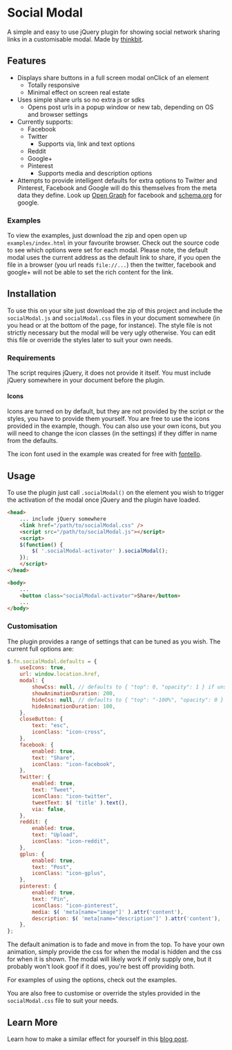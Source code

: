 # Social Modal
A simple and easy to use jQuery plugin for showing social network sharing links in a customisable modal.
Made by [thinkbit](http://thinkbit.co.uk).

## Features
- Displays share buttons in a full screen modal onClick of an element
    - Totally responsive
    - Minimal effect on screen real estate
- Uses simple share urls so no extra js or sdks
    - Opens post urls in a popup window or new tab, depending on OS and browser settings
- Currently supports:
    - Facebook
    - Twitter
        - Supports via, link and text options
    - Reddit
    - Google+
    - Pinterest  
        - Supports media and description options  
- Attempts to provide intelligent defaults for extra options to Twitter and Pinterest, Facebook and Google
will do this themselves from the meta data they define. Look up [Open Graph](http://ogp.me) for facebook
and [schema.org](http://schema.org) for google.

### Examples
To view the examples, just download the zip and open open up `examples/index.html` in your favourite browser.
Check out the source code to see which options were set for each modal. Please note, the default modal uses
the current address as the default link to share, if you open the file in a browser (you url reads `file://...`)
then the twitter, facebook and google+ will not be able to set the rich content for the link.

## Installation
To use this on your site just download the zip of this project and include the `socialModal.js` and
`socialModal.css` files in your document somewhere (in you head or at the bottom of the page, for instance).
The style file is not strictly necessary but the modal will be very ugly otherwise. You can edit this file
or override the styles later to suit your own needs.

### Requirements
The script requires jQuery, it does not provide it itself. You must include jQuery somewhere in your document
before the plugin.

#### Icons
Icons are turned on by default, but they are not provided by the script or the styles, you have to provide
them yourself. You are free to use the icons provided in the example, though. You can also use your own icons,
but you will need to change the icon classes (in the settings) if they differ in name from the defaults.

The icon font used in the example was created for free with [fontello](http://www.fontello.com).

## Usage
To use the plugin just call `.socialModal()` on the element you wish to trigger the activation of the
modal once jQuery and the plugin have loaded.

```html
<head>
    ... include jQuery somewhere
    <link href="/path/to/socialModal.css" />
    <script src="/path/to/socialModal.js"></script>
    <script>
    $(function() {
        $( '.socialModal-activator' ).socialModal();
    });
    </script>
</head>

<body>
    ...
    <button class="socialModal-activator">Share</button>
    ...
</body>

```

### Customisation
The plugin provides a range of settings that can be tuned as you wish. The current full options are:

```javascript
$.fn.socialModal.defaults = {
    useIcons: true,
    url: window.location.href,
    modal: {
        showCss: null, // defaults to { "top": 0, "opacity": 1 } if unset
        showAnimationDuration: 200,
        hideCss: null, // defaults to { "top": "-100%", "opacity": 0 } if unset
        hideAnimationDuration: 100,
    },
    closeButton: {
        text: "esc",
        iconClass: "icon-cross",
    },
    facebook: {
        enabled: true,
        text: "Share",
        iconClass: "icon-facebook",
    },
    twitter: {
        enabled: true,
        text: "Tweet",
        iconClass: "icon-twitter",
        tweetText: $( 'title' ).text(),
        via: false,
    },
    reddit: {
        enabled: true,
        text: "Upload",
        iconClass: "icon-reddit",
    },
    gplus: {
        enabled: true,
        text: "Post",
        iconClass: "icon-gplus",
    },
    pinterest: {
        enabled: true,
        text: "Pin",
        iconClass: "icon-pinterest",
        media: $( 'meta[name="image"]' ).attr('content'),
        description: $( 'meta[name="description"]' ).attr('content'),
    },
};
```
The default animation is to fade and move in from the top. To have your own animation, simply provide the css
for when the modal is hidden and the css for when it is shown. The modal will likely work if only supply one,
but it probably won't look goof if it does, you're best off providing both.

For examples of using the options, check out the examples.

You are also free to customise or override the styles provided in the `socialModal.css` file to suit
your needs.

## Learn More
Learn how to make a similar effect for yourself in this
[blog post](http://blog.thinkbit.co.uk/a-simple-social-sharer-modal).
